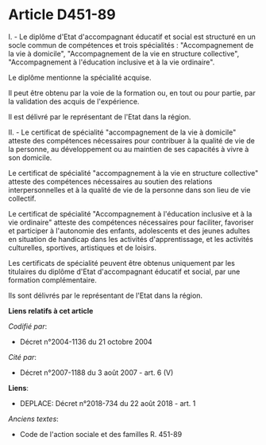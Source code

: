 # Article D451-89

I. - Le diplôme d'Etat d'accompagnant éducatif et social est structuré en un socle commun de compétences et trois
spécialités : "Accompagnement de la vie à domicile", "Accompagnement de la vie en structure collective", "Accompagnement à
l'éducation inclusive et à la vie ordinaire".

Le diplôme mentionne la spécialité acquise.

Il peut être obtenu par la voie de la formation ou, en tout ou pour partie, par la validation des acquis de l'expérience.

Il est délivré par le représentant de l'Etat dans la région.

II. - Le certificat de spécialité "accompagnement de la vie à domicile" atteste des compétences nécessaires pour contribuer à
la qualité de vie de la personne, au développement ou au maintien de ses capacités à vivre à son domicile.

Le certificat de spécialité "accompagnement à la vie en structure collective" atteste des compétences nécessaires au soutien
des relations interpersonnelles et à la qualité de vie de la personne dans son lieu de vie collectif.

Le certificat de spécialité "Accompagnement à l'éducation inclusive et à la vie ordinaire" atteste des compétences
nécessaires pour faciliter, favoriser et participer à l'autonomie des enfants, adolescents et des jeunes adultes en situation
de handicap dans les activités d'apprentissage, et les activités culturelles, sportives, artistiques et de loisirs.

Les certificats de spécialité peuvent être obtenus uniquement par les titulaires du diplôme d'Etat d'accompagnant éducatif et
social, par une formation complémentaire.

Ils sont délivrés par le représentant de l'Etat dans la région.

**Liens relatifs à cet article**

_Codifié par_:

  - Décret n°2004-1136 du 21 octobre 2004

_Cité par_:

  - Décret n°2007-1188 du 3 août 2007 - art. 6 (V)

**Liens**:

  - DEPLACE: Décret n°2018-734 du 22 août 2018 - art. 1

_Anciens textes_:

  - Code de l'action sociale et des familles R. 451-89
